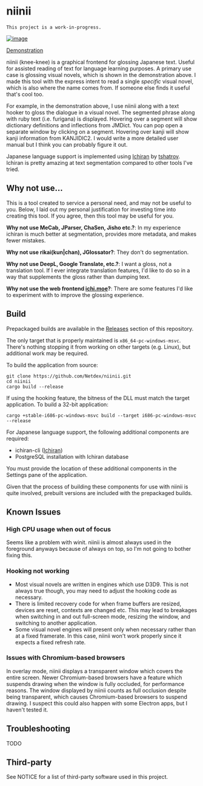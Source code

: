 # niinii
`This project is a work-in-progress.`

[![image](https://i.imgur.com/9sDcn8v.png)](https://www.youtube.com/watch?v=Z6Aj2BYqklg)

[Demonstration](https://www.youtube.com/watch?v=Z6Aj2BYqklg)

niinii (knee-knee) is a graphical frontend for glossing Japanese text. Useful
for assisted reading of text for language learning purposes. A primary use case
is glossing visual novels, which is shown in the demonstration above. I made
this tool with the express intent to read a single *specific* visual novel,
which is also where the name comes from. If someone else finds it useful that's
cool too.

For example, in the demonstration above, I use niinii along with a text hooker
to gloss the dialogue in a visual novel. The segmented phrase along with ruby
text (i.e. furigana) is displayed. Hovering over a segment will show dictionary
definitions and inflections from JMDict. You can pop open a separate window by
clicking on a segment. Hovering over kanji will show kanji information from
KANJIDIC2. I would write a more detailed user manual but I think you can
probably figure it out.

Japanese language support is implemented using
[Ichiran](https://github.com/tshatrov/ichiran) by
[tshatrov](https://github.com/tshatrov). Ichiran is pretty amazing at text 
segmentation compared to other tools I've tried.

## Why not use...
This is a tool created to service a personal need, and may not be useful to you.
Below, I laid out my personal justification for investing time into creating
this tool. If you agree, then this tool may be useful for you.

**Why not use MeCab, JParser, ChaSen, Jisho etc.?**: In my experience ichiran is
much better at segmentation, provides more metadata, and makes fewer mistakes.

**Why not use rikai(kun|chan), JGlossator?**: They don't do segmentation.

**Why not use DeepL, Google Translate, etc.?**: I want a gloss, not a
translation tool. If I ever integrate translation features, I'd like to do so in
a way that supplements the gloss rather than dumping text.

**Why not use the web frontend [ichi.moe](https://ichi.moe)?**: 
There are some features I'd like to experiment with to improve the glossing
experience.

## Build
Prepackaged builds are available in the
[Releases](https://github.com/Netdex/niinii/releases) section of this
repository.

The only target that is properly maintained is `x86_64-pc-windows-msvc`. There's
nothing stopping it from working on other targets (e.g. Linux), but additional
work may be required.

To build the application from source:
```
git clone https://github.com/Netdex/niinii.git
cd niinii
cargo build --release
```

If using the hooking feature, the bitness of the DLL must match the target
application. To build a 32-bit application:
```
cargo +stable-i686-pc-windows-msvc build --target i686-pc-windows-msvc --release
```

For Japanese language support, the following additional components are required:
- ichiran-cli ([Ichiran](https://github.com/tshatrov/ichiran))
- PostgreSQL installation with Ichiran database

You must provide the location of these additional components in the Settings
pane of the application.

Given that the process of building these components for use with niinii is quite
involved, prebuilt versions are included with the prepackaged builds.

## Known Issues
### High CPU usage when out of focus
Seems like a problem with winit. niinii is almost always used in the foreground
anyways because of always on top, so I'm not going to bother fixing this.

### Hooking not working
- Most visual novels are written in engines which use D3D9. This is not always
  true though, you may need to adjust the hooking code as necessary.
- There is limited recovery code for when frame buffers are resized, devices
  are reset, contexts are changed etc. This may lead to breakages when
  switching in and out full-screen mode, resizing the window, and switching to
  another application.
- Some visual novel engines will present only when necessary rather than at a
  fixed framerate. In this case, niinii won't work properly since it expects a
  fixed refresh rate.

### Issues with Chromium-based browsers
In overlay mode, niinii displays a transparent window which covers the entire
screen. Newer Chromium-based browsers have a feature which suspends drawing
when the window is fully occluded, for performance reasons. The window
displayed by niinii counts as full occlusion despite being transparent, which
causes Chromium-based browsers to suspend drawing. I suspect this could also
happen with some Electron apps, but I haven't tested it.

## Troubleshooting
TODO

## Third-party
See NOTICE for a list of third-party software used in this project.